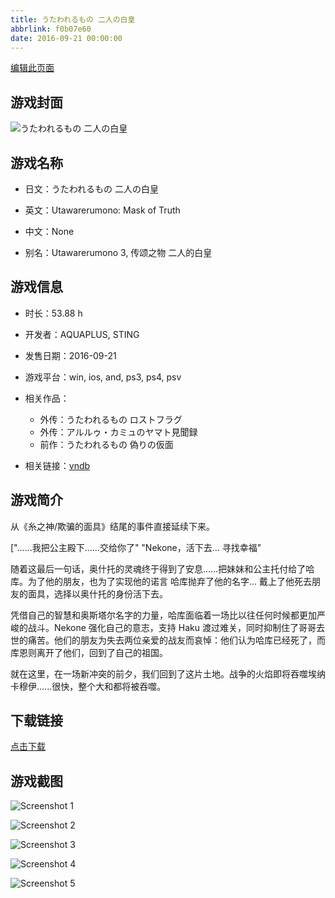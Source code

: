 ```yaml
---
title: うたわれるもの 二人の白皇
abbrlink: f0b07e60
date: 2016-09-21 00:00:00
---
```

[编辑此页面](https://github.com/ACG-3/ADV3-source/blob/main/source/_posts/%E3%81%86%E3%81%9F%E3%82%8F%E3%82%8C%E3%82%8B%E3%82%82%E3%81%AE%20%E4%BA%8C%E4%BA%BA%E3%81%AE%E7%99%BD%E7%9A%87.md)

## 游戏封面

![うたわれるもの 二人の白皇](https://pan.timero.xyz/d/onedrive/img_lib_001/%E3%81%86%E3%81%9F%E3%82%8F%E3%82%8C%E3%82%8B%E3%82%82%E3%81%AE%20%E4%BA%8C%E4%BA%BA%E3%81%AE%E7%99%BD%E7%9A%87_cover.avif)


## 游戏名称

- 日文：うたわれるもの 二人の白皇
- 英文：Utawarerumono: Mask of Truth
- 中文：None

- 别名：Utawarerumono 3, 传颂之物 二人的白皇


## 游戏信息

- 时长：53.88 h
- 开发者：AQUAPLUS, STING
- 发售日期：2016-09-21
- 游戏平台：win, ios, and, ps3, ps4, psv
- 相关作品：
   - 外传：うたわれるもの ロストフラグ
   - 外传：アルルゥ・カミュのヤマト見聞録
   - 前作：うたわれるもの 偽りの仮面

- 相关链接：[vndb](https://vndb.org/v18717)


## 游戏简介

从《糸之神/欺骗的面具》结尾的事件直接延续下来。

["......我把公主殿下......交给你了"
"Nekone，活下去... 寻找幸福"

随着这最后一句话，奥什托的灵魂终于得到了安息......把妹妹和公主托付给了哈库。为了他的朋友，也为了实现他的诺言 哈库抛弃了他的名字... 戴上了他死去朋友的面具，选择以奥什托的身份活下去。

凭借自己的智慧和奥斯塔尔名字的力量，哈库面临着一场比以往任何时候都更加严峻的战斗。Nekone 强化自己的意志，支持 Haku 渡过难关，同时抑制住了哥哥去世的痛苦。他们的朋友为失去两位亲爱的战友而哀悼：他们认为哈库已经死了，而库恩则离开了他们，回到了自己的祖国。

就在这里，在一场新冲突的前夕，我们回到了这片土地。战争的火焰即将吞噬埃纳卡穆伊......很快，整个大和都将被吞噬。




## 下载链接

[点击下载](https://pan.timero.xyz/onedrive/adv_lib_001/%E3%81%86%E3%81%9F%E3%82%8F%E3%82%8C%E3%82%8B%E3%82%82%E3%81%AE%20%E4%BA%8C%E4%BA%BA%E3%81%AE%E7%99%BD%E7%9A%87)


## 游戏截图


![Screenshot 1](https://pan.timero.xyz/d/onedrive/img_lib_001/%E3%81%86%E3%81%9F%E3%82%8F%E3%82%8C%E3%82%8B%E3%82%82%E3%81%AE%20%E4%BA%8C%E4%BA%BA%E3%81%AE%E7%99%BD%E7%9A%87_Screenshot_1.avif)

![Screenshot 2](https://pan.timero.xyz/d/onedrive/img_lib_001/%E3%81%86%E3%81%9F%E3%82%8F%E3%82%8C%E3%82%8B%E3%82%82%E3%81%AE%20%E4%BA%8C%E4%BA%BA%E3%81%AE%E7%99%BD%E7%9A%87_Screenshot_2.avif)

![Screenshot 3](https://pan.timero.xyz/d/onedrive/img_lib_001/%E3%81%86%E3%81%9F%E3%82%8F%E3%82%8C%E3%82%8B%E3%82%82%E3%81%AE%20%E4%BA%8C%E4%BA%BA%E3%81%AE%E7%99%BD%E7%9A%87_Screenshot_3.avif)

![Screenshot 4](https://pan.timero.xyz/d/onedrive/img_lib_001/%E3%81%86%E3%81%9F%E3%82%8F%E3%82%8C%E3%82%8B%E3%82%82%E3%81%AE%20%E4%BA%8C%E4%BA%BA%E3%81%AE%E7%99%BD%E7%9A%87_Screenshot_4.avif)

![Screenshot 5](https://pan.timero.xyz/d/onedrive/img_lib_001/%E3%81%86%E3%81%9F%E3%82%8F%E3%82%8C%E3%82%8B%E3%82%82%E3%81%AE%20%E4%BA%8C%E4%BA%BA%E3%81%AE%E7%99%BD%E7%9A%87_Screenshot_5.avif)

